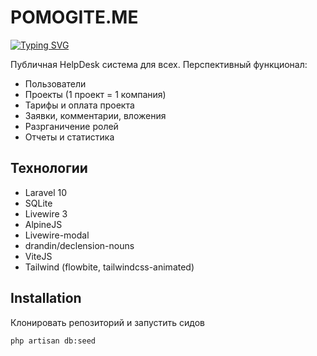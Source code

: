 # POMOGITE.ME

[![Typing SVG](https://readme-typing-svg.herokuapp.com?font=Fira+Code&weight=700&size=22&pause=1000&color=F72E2E&width=435&lines=PET+%D0%BF%D1%80%D0%BE%D0%B5%D0%BA%D1%82+%D0%90%D0%BB%D0%B5%D0%BA%D1%81%D0%B0%D0%BD%D0%B4%D1%80%D0%B0+%D0%90%D0%B1%D0%BE%D0%BB%D0%BC%D0%B0%D1%81%D0%BE%D0%B2%D0%B0)](https://git.io/typing-svg)

Публичная HelpDesk система для всех. Перспективный функционал:
- Пользователи
- Проекты (1 проект = 1 компания)
- Тарифы и оплата проекта
- Заявки, комментарии, вложения
- Разрганичение ролей
- Отчеты и статистика

## Технологии

- Laravel 10
- SQLite
- Livewire 3
- AlpineJS
- Livewire-modal
- drandin/declension-nouns
- ViteJS
- Tailwind (flowbite, tailwindcss-animated)

## Installation
Клонировать репозиторий и запустить сидов

```sh
php artisan db:seed
```
